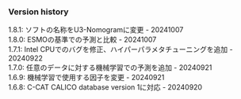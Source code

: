 ### Version history
1.8.1: ソフトの名称をU3-Nomogramに変更 - 20241007  
1.8.0: ESMOの基準での予測と比較 - 20241007  
1.7.1: Intel CPUでのバグを修正、ハイパーパラメタチューニングを追加 - 20240922  
1.7.0: 任意のデータに対する機械学習での予測を追加 - 20240921  
1.6.9: 機械学習で使用する因子を変更 - 20240921  
1.6.8: C-CAT CALICO database version 1に対応 - 20240920  

